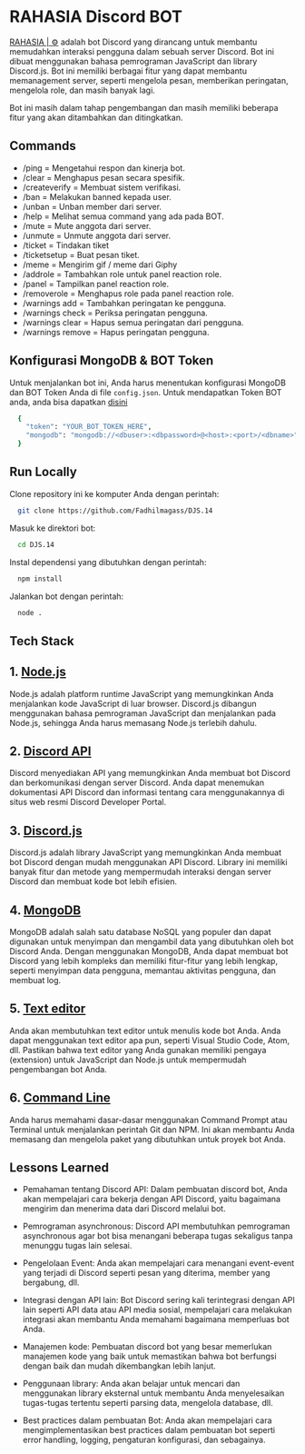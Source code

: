 # RAHASIA Discord BOT

[RAHASIA | ⚙](https://discord.com/api/oauth2/authorize?client_id=1072586274319388682&permissions=8&scope=bot) adalah bot Discord yang dirancang untuk membantu memudahkan interaksi pengguna dalam sebuah server Discord. Bot ini dibuat menggunakan bahasa pemrograman JavaScript dan library Discord.js. Bot ini memiliki berbagai fitur yang dapat membantu memanagement server, seperti mengelola pesan, memberikan peringatan, mengelola role, dan masih banyak lagi.

Bot ini masih dalam tahap pengembangan dan masih memiliki beberapa fitur yang akan ditambahkan dan ditingkatkan.

## Commands

- /ping = Mengetahui respon dan kinerja bot.
- /clear = Menghapus pesan secara spesifik.
- /createverify = Membuat sistem verifikasi.
- /ban = Melakukan banned kepada user.
- /unban = Unban member dari server.
- /help = Melihat semua command yang ada pada BOT.
- /mute = Mute anggota dari server.
- /unmute = Unmute anggota dari server.
- /ticket = Tindakan tiket
- /ticketsetup = Buat pesan tiket.
- /meme = Mengirim gif / meme dari Giphy
- /addrole = Tambahkan role untuk panel reaction role.
- /panel = Tampilkan panel reaction role.
- /removerole = Menghapus role pada panel reaction role.
- /warnings add = Tambahkan peringatan ke pengguna.
- /warnings check = Periksa peringatan pengguna.
- /warnings clear = Hapus semua peringatan dari pengguna.
- /warnings remove = Hapus peringatan pengguna.

## Konfigurasi MongoDB & BOT Token

Untuk menjalankan bot ini, Anda harus menentukan konfigurasi MongoDB dan BOT Token Anda di file `config.json`.
Untuk mendapatkan Token BOT anda, anda bisa dapatkan [disini](https://discord.com/developers)

```bash
  {
    "token": "YOUR_BOT_TOKEN_HERE",
    "mongodb": "mongodb://<dbuser>:<dbpassword>@<host>:<port>/<dbname>"
  }
```

## Run Locally

Clone repository ini ke komputer Anda dengan perintah:

```bash
  git clone https://github.com/Fadhilmagass/DJS.14
```

Masuk ke direktori bot:

```bash
  cd DJS.14
```

Instal dependensi yang dibutuhkan dengan perintah:

```bash
  npm install
```

Jalankan bot dengan perintah:

```bash
  node .
```

## Tech Stack

## 1. [Node.js](https://nodejs.org/en/)

Node.js adalah platform runtime JavaScript yang memungkinkan Anda menjalankan kode JavaScript di luar browser. Discord.js dibangun menggunakan bahasa pemrograman JavaScript dan menjalankan pada Node.js, sehingga Anda harus memasang Node.js terlebih dahulu.

## 2. [Discord API](https://github.com/discord/discord-api-docs)

Discord menyediakan API yang memungkinkan Anda membuat bot Discord dan berkomunikasi dengan server Discord. Anda dapat menemukan dokumentasi API Discord dan informasi tentang cara menggunakannya di situs web resmi Discord Developer Portal.

## 3. [Discord.js](https://discord.js.org/#/docs/discord.js/main/general/welcome)

Discord.js adalah library JavaScript yang memungkinkan Anda membuat bot Discord dengan mudah menggunakan API Discord. Library ini memiliki banyak fitur dan metode yang mempermudah interaksi dengan server Discord dan membuat kode bot lebih efisien.

## 4. [MongoDB](https://www.mongodb.com/)

MongoDB adalah salah satu database NoSQL yang populer dan dapat digunakan untuk menyimpan dan mengambil data yang dibutuhkan oleh bot Discord Anda.
Dengan menggunakan MongoDB, Anda dapat membuat bot Discord yang lebih kompleks dan memiliki fitur-fitur yang lebih lengkap, seperti menyimpan data pengguna, memantau aktivitas pengguna, dan membuat log.

## 5. [Text editor](https://code.visualstudio.com/)

Anda akan membutuhkan text editor untuk menulis kode bot Anda. Anda dapat menggunakan text editor apa pun, seperti Visual Studio Code, Atom, dll. Pastikan bahwa text editor yang Anda gunakan memiliki pengaya (extension) untuk JavaScript dan Node.js untuk mempermudah pengembangan bot Anda.

## 6. [Command Line](https://www.codecademy.com/article/command-line-commands)

Anda harus memahami dasar-dasar menggunakan Command Prompt atau Terminal untuk menjalankan perintah Git dan NPM. Ini akan membantu Anda memasang dan mengelola paket yang dibutuhkan untuk proyek bot Anda.

## Lessons Learned

- Pemahaman tentang Discord API: Dalam pembuatan discord bot, Anda akan mempelajari cara bekerja dengan API Discord, yaitu bagaimana mengirim dan menerima data dari Discord melalui bot.

- Pemrograman asynchronous: Discord API membutuhkan pemrograman asynchronous agar bot bisa menangani beberapa tugas sekaligus tanpa menunggu tugas lain selesai.

- Pengelolaan Event: Anda akan mempelajari cara menangani event-event yang terjadi di Discord seperti pesan yang diterima, member yang bergabung, dll.

- Integrasi dengan API lain: Bot Discord sering kali terintegrasi dengan API lain seperti API data atau API media sosial, mempelajari cara melakukan integrasi akan membantu Anda memahami bagaimana memperluas bot Anda.

- Manajemen kode: Pembuatan discord bot yang besar memerlukan manajemen kode yang baik untuk memastikan bahwa bot berfungsi dengan baik dan mudah dikembangkan lebih lanjut.

- Penggunaan library: Anda akan belajar untuk mencari dan menggunakan library eksternal untuk membantu Anda menyelesaikan tugas-tugas tertentu seperti parsing data, mengelola database, dll.

- Best practices dalam pembuatan Bot: Anda akan mempelajari cara mengimplementasikan best practices dalam pembuatan bot seperti error handling, logging, pengaturan konfigurasi, dan sebagainya.

